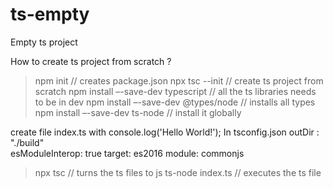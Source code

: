 # ts-empty
Empty ts project

How to create ts project from scratch ?
>	npm init    // creates package.json
>	npx tsc  --init    // create ts project from scratch
>	npm install –-save-dev typescript     // all the ts libraries needs to be in dev
>	npm install –-save-dev  @types/node   // installs all types 
>	npm install –-save-dev ts-node        // install it globally

create file index.ts  with console.log('Hello World!');
In tsconfig.json
outDir : "./build"   
esModuleInterop: true
target: es2016 
module: commonjs

>	npx tsc     // turns the ts files to js
>	ts-node  index.ts    // executes the ts file

